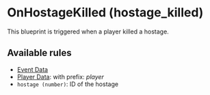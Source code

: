 # OnHostageKilled (hostage_killed)

This blueprint is triggered when a player killed a hostage.

## Available rules

- [Event Data](GlobalEventData.md)
- [Player Data](GlobalPlayerData.md): with prefix: *player*
- `hostage (number)`: ID of the hostage
